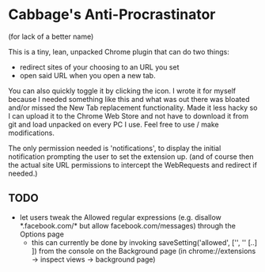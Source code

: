 Cabbage's Anti-Procrastinator
=====
(for lack of a better name)

This is a tiny, lean, unpacked Chrome plugin that can do two things:
 - redirect sites of your choosing to an URL you set
 - open said URL when you open a new tab.

You can also quickly toggle it by clicking the icon.
I wrote it for myself because I needed something like this and what was out there was bloated and/or missed the New Tab replacement functionality. Made it less hacky so I can upload it to the Chrome Web Store and not have to download it from git and load unpacked on every PC I use. Feel free to use / make modifications.

The only permission needed is 'notifications', to display the initial notification prompting the user to set the extension up.
(and of course then the actual site URL permissions to intercept the WebRequests and redirect if needed.)

## TODO ##
- let users tweak the Allowed regular expressions (e.g. disallow \*.facebook.com/\* but allow facebook.com/messages) through the Options page
   - this can currently be done by invoking saveSetting('allowed', ['<an allowed regex>', '<another regex>' [..] ]) from the console on the Background page (in chrome://extensions -> inspect views -> background page)
